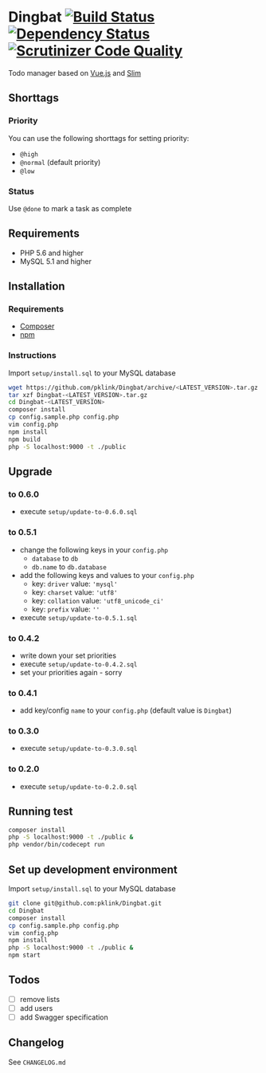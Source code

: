 # Dingbat [![Build Status](https://travis-ci.org/pklink/Dingbat.png?branch=master)](https://travis-ci.org/pklink/Dingbat) [![Dependency Status](https://www.versioneye.com/user/projects/5281e27e632bacc772000027/badge.png)](https://www.versioneye.com/user/projects/5281e27e632bacc772000027) [![Scrutinizer Code Quality](https://scrutinizer-ci.com/g/pklink/Dingbat/badges/quality-score.png?b=master)](https://scrutinizer-ci.com/g/pklink/Dingbat/?branch=master)

Todo manager based on [Vue.js](http://vuejs.org/) and [Slim](http://www.slimframework.com/)

## Shorttags

### Priority

You can use the following shorttags for setting priority:

* `@high`
* `@normal` (default priority)
* `@low`

### Status

Use `@done` to mark a task as complete


## Requirements

* PHP 5.6 and higher
* MySQL 5.1 and higher


## Installation

### Requirements

* [Composer](http://getcomposer.org/)
* [npm](https://www.npmjs.com/)

### Instructions

Import `setup/install.sql` to your MySQL database

```sh
wget https://github.com/pklink/Dingbat/archive/<LATEST_VERSION>.tar.gz
tar xzf Dingbat-<LATEST_VERSION>.tar.gz
cd Dingbat-<LATEST_VERSION>
composer install
cp config.sample.php config.php
vim config.php
npm install
npm build
php -S localhost:9000 -t ./public
```

## Upgrade

### to 0.6.0

* execute `setup/update-to-0.6.0.sql`

### to 0.5.1

* change the following keys in your `config.php`
    * `database` to `db`
    * `db.name` to `db.database`
* add the following keys and values to your `config.php`
    * key: `driver` value: `'mysql'`
    * key: `charset` value: `'utf8'`
    * key: `collation` value: `'utf8_unicode_ci'`
    * key: `prefix` value: `''`
* execute `setup/update-to-0.5.1.sql`

### to 0.4.2

* write down your set priorities
* execute `setup/update-to-0.4.2.sql`
* set your priorities again - sorry

### to 0.4.1

* add key/config `name` to your `config.php` (default value is `Dingbat`)

### to 0.3.0

* execute `setup/update-to-0.3.0.sql`

### to 0.2.0

* execute `setup/update-to-0.2.0.sql`

## Running test

```sh
composer install
php -S localhost:9000 -t ./public &
php vendor/bin/codecept run
```

## Set up development environment

Import `setup/install.sql` to your MySQL database

```sh
git clone git@github.com:pklink/Dingbat.git
cd Dingbat
composer install
cp config.sample.php config.php
vim config.php
npm install
php -S localhost:9000 -t ./public &
npm start
```

## Todos

- [ ] remove lists
- [ ] add users
- [ ] add Swagger specification

## Changelog

See `CHANGELOG.md`

